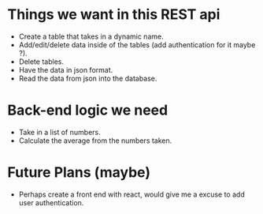 # Things we want in this REST api
- Create a table that takes in a dynamic name.
- Add/edit/delete data inside of the tables (add authentication for it maybe ?).
- Delete tables.
- Have the data in json format. 
- Read the data from json into the database.

# Back-end logic we need
- Take in a list of numbers.
- Calculate the average from the numbers taken.

# Future Plans (maybe)
- Perhaps create a front end with react, would give me a excuse to add user authentication.
